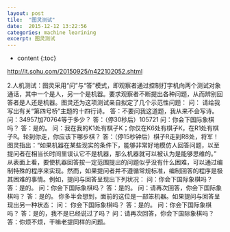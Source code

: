 ```yaml
---
layout: post
tile:  "图灵测试"
date:  2015-12-12 13:22:56
categories: machine learining 
excerpt: 图灵测试
---
```


* content
{:toc}



http://it.sohu.com/20150925/n422102052.shtml



2.人机测试：图灵采用“问”与“答”模式，即观察者通过控制打字机向两个测试对象通话，其中一个是人，另一个是机器。要求观察者不断提出各种问题，从而辨别回答者是人还是机器。图灵还为这项测试亲自拟定了几个示范性问题：
问： 请给我写出有关“第四号桥”主题的十四行诗。
答：不要问我这道题，我从来不会写诗。
问：34957加70764等于多少？
答：（停30秒后）105721
问：你会下国际象棋吗？
答：是的。
问：我在我的K1处有棋子K；你仅在K6处有棋子K，在R1处有棋子R。轮到你走，你应该下哪步棋？
答：（停15秒钟后）棋子R走到R8处，将军！
图灵指出：“如果机器在某些现实的条件下，能够非常好地模仿人回答问题，以至提问者在相当长时间里误认它不是机器，那么机器就可以被认为是能够思维的。”
从表面上看，要使机器回答按一定范围提出的问题似乎没有什么困难，可以通过编制特殊的程序来实现。然而，如果提问者并不遵循常规标准，编制回答的程序是极其困难的事情。例如，提问与回答呈现出下列状况：
问：你会下国际象棋吗？
答：是的。
问：你会下国际象棋吗？
答：是的。
问：请再次回答，你会下国际象棋吗？
答：是的。
你多半会想到，面前的这位是一部笨机器。如果提问与回答呈现出另一种状态：
问： 你会下国际象棋吗？
答：是的。
问：你会下国际象棋吗？
答：是的，我不是已经说过了吗？
问：请再次回答，你会下国际象棋吗？
答：你烦不烦，干嘛老提同样的问题。
